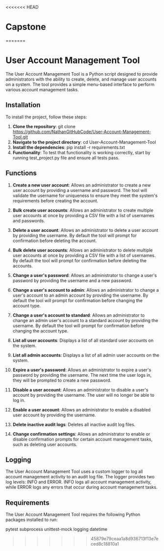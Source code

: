 <<<<<<< HEAD
# Capstone
=======

# User Account Management Tool

The User Account Management Tool is a Python script designed to provide administrators with the ability to create, delete, and manage user accounts on a system. The tool provides a simple menu-based interface to perform various account management tasks.

## Installation
To install the project, follow these steps:

1. **Clone the repository**: git clone https://github.com/NathanGitHubCode/User-Account-Management-Tool.git
2. **Navigate to the project directory**: cd User-Account-Management-Tool
3. **Install the dependencies**: pip install -r requirements.txt
4. **Functionality**: To test that functionality is working correctly, start by running test_project.py file and ensure all tests pass.

## Functions

1. **Create a new user account**: Allows an administrator to create a new user account by providing a username and password. The tool will validate the username for uniqueness to ensure they meet the system's requirements before creating the account.

2. **Bulk create user accounts**: Allows an administrator to create multiple user accounts at once by providing a CSV file with a list of usernames and passwords.

3. **Delete a user account**: Allows an administrator to delete a user account by providing the username. By default the tool will prompt for confirmation before deleting the account.

4. **Bulk delete user accounts**: Allows an administrator to delete multiple user accounts at once by providing a CSV file with a list of usernames. By default the tool will prompt for confirmation before deleting the accounts. 

5. **Change a user's password**: Allows an administrator to change a user's password by providing the username and a new password.

6. **Change a user's account to admin**: Allows an administrator to change a user's account to an admin account by providing the username. By default the tool will prompt for confirmation before changing the account type.

7. **Change a user's account to standard**: Allows an administrator to change an admin user's account to a standard account by providing the username. By default the tool will prompt for confirmation before changing the account type.

8. **List all user accounts**: Displays a list of all standard user accounts on the system.

9. **List all admin accounts**: Displays a list of all admin user accounts on the system.

10. **Expire a user's password**: Allows an administrator to expire a user's password by providing the username. The next time the user logs in, they will be prompted to create a new password.

11. **Disable a user account**: Allows an administrator to disable a user's account by providing the username. The user will no longer be able to log in.

12. **Enable a user account**: Allows an administrator to enable a disabled user account by providing the username.

13. **Delete inactive audit logs**: Deletes all inactive audit log files.

14. **Change confirmation settings**: Allows an administrator to enable or disable confirmation prompts for certain account management tasks, such as deleting user accounts.

## Logging

The User Account Management Tool uses a custom logger to log all account management activity to an audit log file. The logger provides two log levels: INFO and ERROR. INFO logs all account management activity, while ERROR logs any errors that occur during account management tasks.

## Requirements

The User Account Management Tool requires the following Python packages installed to run:

pytest
subprocess
unittest-mock
logging
datetime

>>>>>>> 45879e79ceaa1a8d936713f13e7eced8c18810a1
